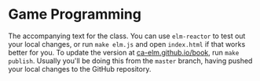 Game Programming
================

The accompanying text for the class. You can use `elm-reactor` to test out your local changes, or run `make elm.js` and open `index.html` if that works better for you. To update the version at [ca-elm.github.io/book](http://ca-elm.github.io/book/), run `make publish`. Usually you'll be doing this from the `master` branch, having pushed your local changes to the GitHub repository.
